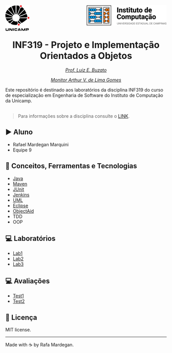<div id="header">
    <img src="img/unicamp.png" width=75px align="left" />
    <img src="img/ic.png" width=250px align="right" />
</div>
<br /><br /><br /><br />

<h1 align="center"> INF319 - Projeto e Implementação Orientados a Objetos</h1>
<p align="center"><em><a href="/" target="_blank">Prof. Luiz E. Buzato</a></em></p>
<p align="center"><em><a href="/" target="_blank">Monitor Arthur V. de Lima Gomes</a></em></p>
Este repositório é destinado aos laboratórios da disciplina INF319 do curso de especialização em Engenharia de Software do Instituto de Computação da Unicamp.
<br /><br />

> Para informações sobre a disciplina consulte o [LINK](https://ic.unicamp.br/wp-content/uploads/2019/10/INF-0319-Projeto-e-Implementa%C3%A7%C3%A3o-Orientados-a-Objetos.pdf).


## :arrow_forward: Aluno
* Rafael Mardegan Marquini
* Equipe 9

## :hammer: Conceitos, Ferramentas e Tecnologias
* [Java](https://www.oracle.com/java/)
* [Maven](https://maven.apache.org/)
* [JUnit](https://junit.org/junit5/)
* [Jenkins](https://www.jenkins.io/)
* [UML](https://www.uml.org/)
* [Eclipse](https://www.eclipse.org/)
* [ObjectAid](https://www.objectaid.com/)
* TDD
* OOP

## :computer: Laboratórios
* [Lab1](https://github.com/rmmarquini/engsoft-inf319-labs/tree/master/lab1)
* [Lab2](https://github.com/rmmarquini/engsoft-inf319-labs/tree/master/lab2)
* [Lab3](https://github.com/rmmarquini/engsoft-inf319-labs/tree/master/lab3)

## :computer: Avaliações
* [Test1](https://github.com/rmmarquini/engsoft-inf319-labs/tree/master/test1)
* [Test2](https://github.com/rmmarquini/engsoft-inf319-labs/tree/master/test2)

## :memo: Licença
MIT license.

---
Made with :coffee: by Rafa Mardegan.
